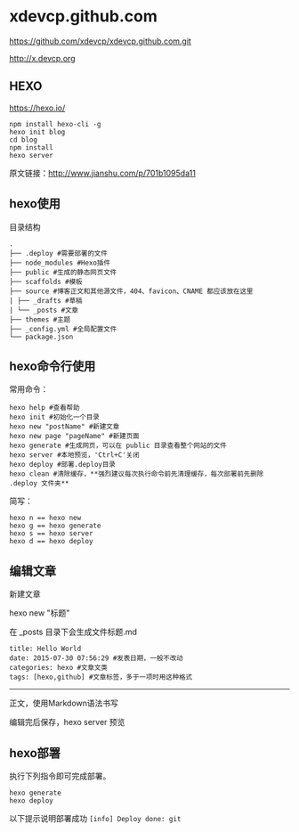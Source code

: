 # xdevcp.github.com
https://github.com/xdevcp/xdevcp.github.com.git

http://x.devcp.org

## HEXO
https://hexo.io/
```
npm install hexo-cli -g
hexo init blog
cd blog
npm install
hexo server
```

原文链接：http://www.jianshu.com/p/701b1095da11

## hexo使用
目录结构
```
.
├── .deploy #需要部署的文件
├── node_modules #Hexo插件
├── public #生成的静态网页文件
├── scaffolds #模板
├── source #博客正文和其他源文件，404、favicon、CNAME 都应该放在这里
| ├── _drafts #草稿
| └── _posts #文章
├── themes #主题
├── _config.yml #全局配置文件
└── package.json
```

## hexo命令行使用

常用命令：
```
hexo help #查看帮助
hexo init #初始化一个目录
hexo new "postName" #新建文章
hexo new page "pageName" #新建页面
hexo generate #生成网页，可以在 public 目录查看整个网站的文件
hexo server #本地预览，'Ctrl+C'关闭
hexo deploy #部署.deploy目录
hexo clean #清除缓存，**强烈建议每次执行命令前先清理缓存，每次部署前先删除 .deploy 文件夹**
```
简写：
```
hexo n == hexo new
hexo g == hexo generate
hexo s == hexo server
hexo d == hexo deploy
```

## 编辑文章

新建文章

hexo new "标题"

在 _posts 目录下会生成文件标题.md
```
title: Hello World
date: 2015-07-30 07:56:29 #发表日期，一般不改动
categories: hexo #文章文类
tags: [hexo,github] #文章标签，多于一项时用这种格式
```
---
正文，使用Markdown语法书写

编辑完后保存，hexo server 预览

## hexo部署

执行下列指令即可完成部署。
```
hexo generate
hexo deploy
```
以下提示说明部署成功
`
[info] Deploy done: git
`




